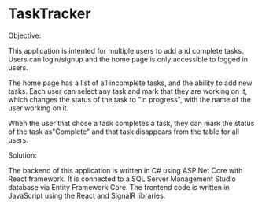 # TaskTracker
Objective:

This application is intented for multiple users to add and complete tasks. Users can login/signup and the home page is only accessible to logged in users.

The home page has a list of all incomplete tasks, and the ability to add new tasks. Each user can select any task and mark that they are working on it, which changes the status of the task to "in progress", with the name of the user working on it. 

When the user that chose a task completes a task, they can mark the status of the task as"Complete" and that task disappears from the table for all users.

Solution:

The backend of this application is written in C# using ASP.Net Core with React framework. It is connected to a SQL Server Management Studio database via Entity Framework Core. The frontend code is written in JavaScript using the React and SignalR libraries. 
